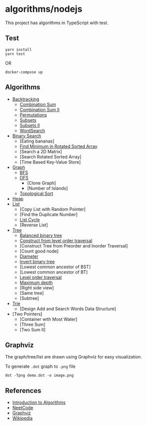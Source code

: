 # algorithms/nodejs

This project has algorithms in TypeScript with test. 

## Test

```shell
yarn install
yarn test
```

OR

```shell
docker-compose up
```

## Algorithms

- [Backtracking](https://github.com/mintwzy/algorithms-ts/tree/main/src/Backtracking)
  - [Combination Sum](https://github.com/mintwzy/algorithms-ts/tree/main/src/Backtracking/CombinationSum)
  - [Combination Sum II](https://github.com/mintwzy/algorithms/tree/main/nodejs/src/Backtracking/CombinationSumII)
  - [Permutations](https://github.com/mintwzy/algorithms/tree/main/nodejs/src/Backtracking/Permutations)
  - [Subsets](https://github.com/mintwzy/algorithms-ts/tree/main/src/Backtracking/Subsets)
  - [Subsets II](https://github.com/mintwzy/algorithms/tree/main/nodejs/src/Backtracking/SubsetsII)
  - [WordSearch](https://github.com/mintwzy/algorithms-ts/tree/main/src/Backtracking/WordSearch)
- [Binary Search](https://github.com/mintwzy/algorithms-ts/tree/main/src/BinarySearch)
  - [Eating bananas]
  - [Find Minimum in Rotated Sorted Array](https://github.com/mintwzy/algorithms-ts/tree/main/src/BinarySearch/MinRotatedSortedArray)
  - [Search a 2D Matrix]
  - [Search Rotated Sorted Array]
  - [Time Based Key-Value Store]
- [Graph](https://github.com/mintwzy/algorithms-ts/tree/main/src/Graph)
  - [BFS](https://github.com/mintwzy/algorithms-ts/tree/main/src/Graph/BFS)
  - [DFS](https://github.com/mintwzy/algorithms-ts/tree/main/src/Graph/DFS)
    - [Clone Graph]
    - [Number of Islands]
  - [Topological Sort](https://github.com/mintwzy/algorithms-ts/tree/main/src/Graph/TopologicalSort)
- [Heap](https://github.com/mintwzy/algorithms-ts/tree/main/src/Heap)
- [List](https://github.com/mintwzy/algorithms-ts/tree/main/src/List)
  - [Copy List with Random Pointer]
  - [Find the Duplicate Number]
  - [List Cycle](https://github.com/mintwzy/algorithms-ts/tree/main/src/List/ListCycle)
  - [Reverse List]
- [Tree](https://github.com/mintwzy/algorithms-ts/tree/main/src/Tree)
  - [Balanced binary tree](https://github.com/mintwzy/algorithms-ts/tree/main/src/Tree/IsBalanced)
  - [Construct from level order traversal](https://github.com/mintwzy/algorithms-ts/tree/main/src/Tree/ConstructFromLevelOrder)
  - [Construct Tree from Preorder and Inorder Traversal]
  - [Count good node]
  - [Diameter](https://github.com/mintwzy/algorithms-ts/tree/main/src/Tree/Diameter)
  - [Invert binary tree](https://github.com/mintwzy/algorithms-ts/tree/main/src/Tree/InvertBinaryTree)
  - [Lowest common ancestor of BST]
  - [Lowest common ancestor of BT]
  - [Level order traversal](https://github.com/mintwzy/algorithms-ts/tree/main/src/Tree/LevelOrderTraversal)
  - [Maximum depth](https://github.com/mintwzy/algorithms-ts/tree/main/src/Tree/MaxDepth)
  - [Right side view]
  - [Same tree]
  - [Subtree]
- [Trie](https://github.com/mintwzy/algorithms-ts/tree/main/src/Trie)
  - [Design Add and Search Words Data Structure]
- [Two Pointers]
  - [Container with Most Water] 
  - [Three Sum]
  - [Two Sum II]

## Graphviz

The graph/tree/list are drawn using Graphviz for easy visualization. 

To generate `.dot` graph to `.png` file

```shell
dot -Tpng demo.dot -o image.png
```

## References

- [Introduction to Algorithms](https://en.wikipedia.org/wiki/Introduction_to_Algorithms)
- [NeetCode](https://neetcode.io/)
- [Graphviz](https://graphviz.org/)
- [Wikipedia](https://en.wikipedia.org/wiki/Main_Page)
